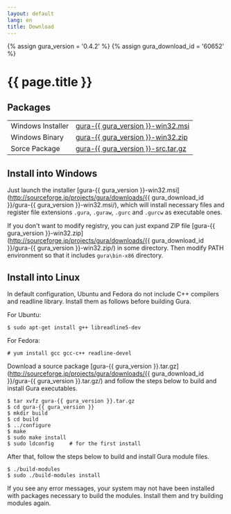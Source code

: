 ```yaml
---
layout: default
lang: en
title: Download
---
```

{% assign gura_version = '0.4.2' %}
{% assign gura_download_id = '60652' %}

# {{ page.title }}


## Packages

<table>
<tr>
<td>Windows Installer</td>
<td><a href="https://sourceforge.jp/projects/gura/downloads/{{ gura_download_id }}/gura-{{ gura_version }}-win32.msi/" class="link"
  onClick="_gaq.push(['_trackEvent','download','click','gura-{{ gura_version }}-win32.msi']);">gura-{{ gura_version }}-win32.msi</a></td>
</tr>
<tr>
<tr>
<td>Windows Binary</td>
<td><a href="https://sourceforge.jp/projects/gura/downloads/{{ gura_download_id }}/gura-{{ gura_version }}-win32.zip/" class="link"
  onClick="_gaq.push(['_trackEvent','download','click','gura-{{ gura_version }}-win32.zip']);">gura-{{ gura_version }}-win32.zip</a></td>
</tr>
<tr>
<td>Sorce Package</td>
<td><a href="https://sourceforge.jp/projects/gura/downloads/{{ gura_download_id }}/gura-{{ gura_version }}-src.tar.gz/" class="link"
  onClick="_gaq.push(['_trackEvent','download','click','gura-{{ gura_version }}-src.tar.gz']);">gura-{{ gura_version }}-src.tar.gz</a></td>
</tr>
<!--
<tr>
<td style="padding-top: 3em">
<a href="http://www.softpedia.com/progClean/Gura-Clean-220177.html">
<img src="images/softpedia_free_award_f.gif" border="0" alt="100% FREE award granted by Softpedia" /></a></td>
</tr>
-->
</table>


## Install into Windows

Just launch the installer
[gura-{{ gura_version }}-win32.msi](http://sourceforge.jp/projects/gura/downloads/{{ gura_download_id }}/gura-{{ gura_version }}-win32.msi/),
which will install necessary files and register file extensions `.gura`, `.guraw`, `.gurc` and `.gurcw` as executable ones.

If you don't want to modify registry, you can just expand ZIP file
[gura-{{ gura_version }}-win32.zip](http://sourceforge.jp/projects/gura/downloads/{{ gura_download_id }}/gura-{{ gura_version }}-win32.zip/)
in some directory. Then modify PATH environment so that it includes `gura\bin-x86` directory.


## Install into Linux

In default configuration, Ubuntu and Fedora do not include C++ compilers and readline library.
Install them as follows before building Gura.

For Ubuntu:

    $ sudo apt-get install g++ libreadline5-dev

For Fedora:

    # yum install gcc gcc-c++ readline-devel

Download a source package
[gura-{{ gura_version }}.tar.gz](http://sourceforge.jp/projects/gura/downloads/{{ gura_download_id }}/gura-{{ gura_version }}.tar.gz/)
and follow the steps below to build and install Gura executables.

    $ tar xvfz gura-{{ gura_version }}.tar.gz
    $ cd gura-{{ gura_version }}
    $ mkdir build
    $ cd build
    $ ../configure
    $ make
    $ sudo make install
    $ sudo ldconfig     # for the first install

After that, follow the steps below to build and install Gura module files.

    $ ./build-modules
    $ sudo ./build-modules install

If you see any error messages, your system may not have been installed
with packages necessary to build the modules.
Install them and try building modules again.
